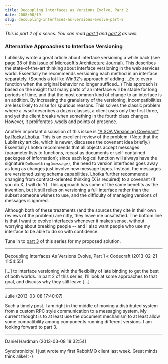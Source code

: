 ```yaml
---
title: Decoupling Interfaces as Versions Evolve, Part 2
date: 2008/08/19
slug: decoupling-interfaces-as-versions-evolve-part-2
---
```


<em>This is part 2 of a series. You can read <a href="/codecraft/2008/07/29/decoupling-interfaces-as-versions-evolve-part-1/">part 1</a> and <a title="Decoupling Interfaces as Versions Evolve, Part 3" href="../../../2008/08/19/decoupling-interfaces-as-versions-evolve-part-3/">part 3</a> as well.</em>
<h3>Alternative Approaches to Interface Versioning</h3>
Lublinsky wrote a great article about interface versioning a while back (see page 38 of <a href="http://www.msarchitecturejournal.com/pdf/Journal11.pdf" target="ms">this issue of Microsoft's Architecture Journal</a>). This describes the state-of-the-art thinking about interface versioning in the web services world. Essentially he recommends versioning each method in an interface separately. (Sounds a lot like Win32's approach of adding <em>...Ex</em> to every function when the original behavior no longer sufficed...) This approach is based on the insight that many parts of an interface will be stable for long periods of time, and that the most common kind of change to an interface is an addition. By increasing the granularity of the versioning, incompatibilities are less likely to arise for spurious reasons. This solves the classic problem where a .wsdl describes a dozen classes, a client uses only the first three, and yet the client breaks when something in the fourth class changes. However, it proliferates .wsdls and points of presence.

Another important discussion of this issue is <a href="http://www.theserverside.net/tt/articles/showarticle.tss?id=SOAVersioningCovenant" target="soa">"A SOA Versioning Covenant", by Rocky Lhotka</a>. This is an excellent review of the problem. (Note that the Lublinsky article, which is newer, discusses the covenant idea briefly.) Essentially Lhotka recommends that all objects accept messages (parameter lists to functions, recast as documents or self-contained packages of information); since each logical function will always have the signature <code>DoSomething(message)</code>, the need to version interfaces goes away as long as changes just involve new message types. Instead, the messages are versioned using schema capabilities. Lhotka further recommends changing from contract-oriented thinking (X is required) to a covenant (If you do X, I will do Y). This approach has some of the same benefits as the invention, but it still relies on versioning a full interface rather than the subset someone wishes to use, and the difficulty of managing versions of messages is ignored.

Although both of these treatments (and the sources they cite in their own reviews of the problem) are nifty, they leave me unsatisfied. The bottom line is that I want to evolve interfaces whenever it makes sense, without worrying about breaking people -- and I also want people who use my interface to be able to do so with confidence.

Tune in to <a title="Decoupling Interfaces as Versions Evolve, Part 3" href="../../../2008/08/19/decoupling-interfaces-as-versions-evolve-part-3/">part 3</a> of this series for my proposed solution.

---

Decoupling Interfaces As Versions Evolve, Part 1 &laquo; Codecraft (2013-02-21 11:54:55)

[...] to interface versioning with the flexibility of late binding to get the best of both worlds. In part 2 of this series, I’ll look at some approaches to that goal, and discuss why they still leave [...]

---

Julie (2013-03-08 17:40:07)

Such a timely post. I am right in the middle of moving a distributed system from a custom RPC style communication to a messaging system. My current thought is to at least use the document mechanism to at least allow some compatibility among components running different versions. I am looking forward to part 3.

---

Daniel Hardman (2013-03-08 18:32:54)

Synchronicity! I just wrote my first RabbitMQ client last week. Great minds think alike! :-)